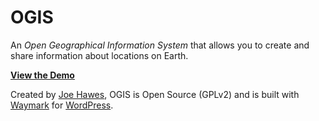 # OGIS

An *Open Geographical Information System* that allows you to create and share information about locations on Earth.

**[View the Demo](https://www.ogis.app)**

Created by [Joe Hawes](https://www.morehawes.ca/), OGIS is Open Source (GPLv2) and is built with [Waymark](https://www.waymark.dev/) for [WordPress](https://wordpress.org/plugins/waymark/).
